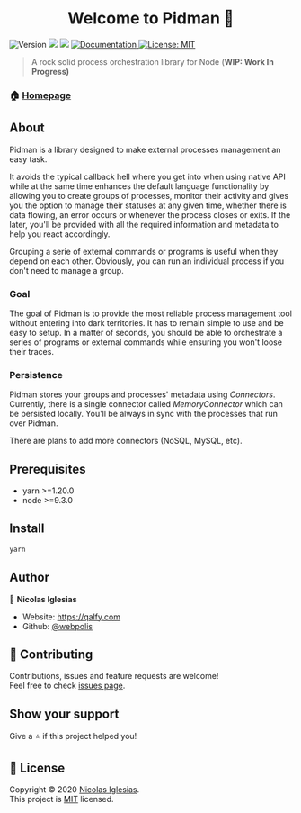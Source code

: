 <h1 align="center">Welcome to Pidman 👋</h1>
<p>
  <img alt="Version" src="https://img.shields.io/badge/version-1.0.0-blue.svg?cacheSeconds=2592000" />
  <img src="https://img.shields.io/badge/npm-%3E%3D5.5.0-blue.svg" />
  <img src="https://img.shields.io/badge/node-%3E%3D9.3.0-blue.svg" />
  <a href="https://github.com/QAlfy/pidman/wiki" target="_blank">
    <img alt="Documentation" src="https://img.shields.io/badge/documentation-yes-brightgreen.svg" />
  </a>
  <a href="Copyright <YEAR> <COPYRIGHT HOLDER>" target="_blank">
    <img alt="License: MIT" src="https://img.shields.io/badge/License-MIT-yellow.svg" />
  </a>
</p>

> A rock solid process orchestration library for Node (**WIP: Work In Progress)**

### 🏠 [Homepage](https://qalfy.com)

## About

Pidman is a library designed to make external processes management an easy task.

It avoids the typical callback hell where you get into when using native API while at the same time enhances the default language functionality by allowing you to create groups of processes, monitor their activity and gives you the option to manage their statuses at any given time, whether there is data flowing, an error occurs or whenever the process closes or exits. If the later, you'll be provided with all the required information and metadata to help you react accordingly.

Grouping a serie of external commands or programs is useful when they depend on each other. Obviously, you can run an individual process if you don't need to manage a group.

### Goal

The goal of Pidman is to provide the most reliable process management tool without entering into dark territories. It has to remain simple to use and be easy to setup. In a matter of seconds, you should be able to orchestrate a series of programs or external commands while ensuring you won't loose their traces.

### Persistence

Pidman stores your groups and processes' metadata using *Connectors*. Currently, there is a single connector called *MemoryConnector* which can be persisted locally. You'll be always in sync with the processes that run over Pidman.

There are plans to add more connectors (NoSQL, MySQL, etc).


## Prerequisites

- yarn >=1.20.0
- node >=9.3.0

## Install

```sh
yarn
```

## Author

👤 **Nicolas Iglesias**

* Website: https://qalfy.com
* Github: [@webpolis](https://github.com/webpolis)

## 🤝 Contributing

Contributions, issues and feature requests are welcome!<br />Feel free to check [issues page](https://github.com/QAlfy/pidman/issues).

## Show your support

Give a ⭐️ if this project helped you!

## 📝 License

Copyright © 2020 [Nicolas Iglesias](https://github.com/webpolis).<br />
This project is [MIT](https://github.com/QAlfy/pidman/blob/master/LICENSE) licensed.
